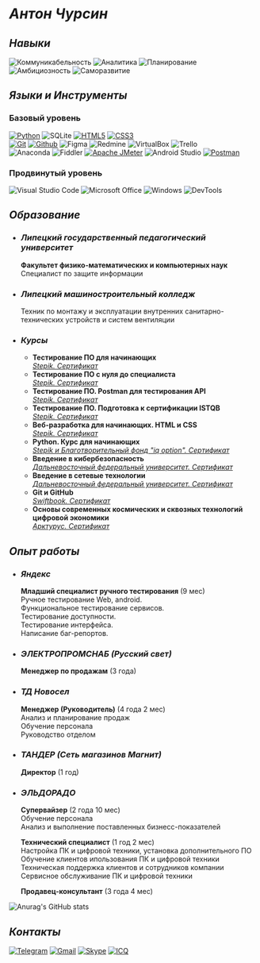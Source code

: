 # ***Антон Чурсин***

## ***Навыки***
![Коммуникабельность](https://img.shields.io/badge/Коммуникабельность-white?style=for-the-badge)
![Аналитика](https://img.shields.io/badge/Аналитика-white?style=for-the-badge)
![Планирование](https://img.shields.io/badge/Планирование-white?style=for-the-badge)
![Амбициозность](https://img.shields.io/badge/Амбициозность-white?style=for-the-badge)
![Саморазвитие](https://img.shields.io/badge/Саморазвитие-white?style=for-the-badge)

## ***Языки и Инструменты***

### **Базовый уровень**

[![Python](https://img.shields.io/badge/python-white?style=for-the-badge&logo=python&logoColor=3776AB)](../main/Certificates/Python.%20Курс%20для%20начинающих.jpg)
![SQLite](https://img.shields.io/badge/sqlite-white?style=for-the-badge&logo=sqlite&logoColor=003B57)
[![HTML5](https://img.shields.io/badge/HTML5-white?style=for-the-badge&logo=HTML5&logoColor=E34F26)](../main/Certificates/Веб-разработка%20для%20начинающих.%20HTML%20и%20CSS.jpg)
[![CSS3](https://img.shields.io/badge/css3-white?style=for-the-badge&logo=css3&logoColor=1572B6)](../main/Certificates/Веб-разработка%20для%20начинающих.%20HTML%20и%20CSS.jpg)<!--![JavaScript](https://img.shields.io/badge/JavaScript-white?style=for-the-badge&logo=JavaScript&logoColor=F7DF1E)--><!--![Selenium](https://img.shields.io/badge/selenium-white?style=for-the-badge&logo=selenium&logoColor=43B02A)-->  
[![Git](https://img.shields.io/badge/Git-white?style=for-the-badge&logo=git&logoColor=F05032)](../main/Certificates/Изучаем%20Git%20И%20GitHub.jpg)
[![Github](https://img.shields.io/badge/Github-white?style=for-the-badge&logo=github&logoColor=181717)](../main/Certificates/Изучаем%20Git%20И%20GitHub.jpg)
![Figma](https://img.shields.io/badge/figma-white?style=for-the-badge&logo=figma&logoColor=F24E1E)
![Redmine](https://img.shields.io/badge/redmine-white?style=for-the-badge&logo=redmine&logoColor=B32024)
![VirtualBox](https://img.shields.io/badge/virtualbox-white?style=for-the-badge&logo=virtualbox&logoColor=183A61)
![Trello](https://img.shields.io/badge/Trello-white?style=for-the-badge&logo=Trello&logoColor=0052CC)  
![Anaconda](https://img.shields.io/badge/anaconda-white?style=for-the-badge&logo=anaconda&logoColor=44A833)
![Fiddler](https://img.shields.io/badge/fiddler-white?style=for-the-badge&logo=fiddler&logoColor=green)
[![Apache JMeter](https://img.shields.io/badge/apache%20jmeter-white?style=for-the-badge&logo=apachejmeter&logoColor=D22128)](../main/Certificates/Тестирование%20ПО%20с%20нуля%20до%20специалиста.jpg)
![Android Studio](https://img.shields.io/badge/android%20studio-white?style=for-the-badge&logo=androidstudio&logoColor=0078D6)
[![Postman](https://img.shields.io/badge/postman-white?style=for-the-badge&logo=postman&logoColor=FF6C37)](../main/Certificates/Тестирование%20ПО.%20Postman%20для%20тестирования%20API.jpg)

### **Продвинутый уровень**

![Visual Studio Code](https://img.shields.io/badge/visual%20studio%20code-white?style=for-the-badge&logo=visualstudiocode&logoColor=007ACC)
![Microsoft Office](https://img.shields.io/badge/ms%20office-white?style=for-the-badge&logo=microsoftoffice&logoColor=D83B01)
![Windows](https://img.shields.io/badge/windows-white?style=for-the-badge&logo=windows&logoColor=0078D6)
![DevTools](https://img.shields.io/badge/DevTools-white?style=for-the-badge&logo=GoogleChrome&logoColor=4285F4)

## ***Образование***

+ ### ***Липецкий государственный педагогический университет***
  **Факультет физико-математических и компьютерных наук**  
  Специалист по защите информации

+ ### ***Липецкий машиностроительный колледж***
  Техник по монтажу и эксплуатации внутренних санитарно-технических устройств и систем вентиляции

+ ### ***Курсы***
  + **Тестирование ПО для начинающих**  
*[Stepik. Сертификат](../main/Certificates/Тестирование%20ПО%20для%20начинающих.jpg)*
  + **Тестирование ПО с нуля до специалиста**  
*[Stepik. Сертификат](../main/Certificates/Тестирование%20ПО%20с%20нуля%20до%20специалиста.jpg)*
  + **Тестирование ПО. Postman для тестирования API**  
*[Stepik. Сертификат](../main/Certificates/Тестирование%20ПО.%20Postman%20для%20тестирования%20API.jpg)*
  + **Тестирование ПО. Подготовка к сертификации ISTQB**  
*[Stepik. Сертификат](../main/Certificates/Тестирование%20ПО.%20Подготовка%20к%20сертификации%20ISTQB.jpg)*
  + **Веб-разработка для начинающих. HTML и CSS**  
*[Stepik. Сертификат](../main/Certificates/Веб-разработка%20для%20начинающих.%20HTML%20и%20CSS.jpg)*
  + **Python. Курс для начинающих**  
*[Stepik и Благотворительный фонд "iq option". Сертификат](../main/Certificates/Python.%20Курс%20для%20начинающих.jpg)*
  + **Введение в кибербезопасность**  
*[Дальневосточный федеральный университет. Сертификат](../main/Certificates/Введение%20в%20кибербезопасность.jpg)*
  + **Введение в сетевые технологии**  
*[Дальневосточный федеральный университет. Сертификат](../main/Certificates/Введение%20в%20сетевые%20технологии.jpg)*
  + **Git и GitHub**  
*[Swiftbook. Сертификат](../main/Certificates/Изучаем%20Git%20И%20GitHub.jpg)*
  + **Основы современных космических и сквозных технологий цифровой экономики**  
*[Арктурус. Сертификат](../main/Certificates/Основы%20современных%20космических%20и%20сквозных%20технологий%20цифровой%20экономики.jpg)*

## ***Опыт работы***

+ ### ***Яндекс***  
  **Младший специалист ручного тестирования**  (9 мес)  
  Ручное тестирование Web, android.  
  Функциональное тестирование сервисов.  
  Тестирование доступности.  
  Тестирование интерфейса.  
  Написание баг-репортов.  

+ ### ***ЭЛЕКТРОПРОМСНАБ (Русский свет)***  
  **Менеджер по продажам** (3 года)

+ ### ***ТД Новосел***
  **Менеджер (Руководитель)** (4 года 2 мес)  
  Анализ и планирование продаж  
  Обучение персонала  
  Руководство отделом

+ ### ***ТАНДЕР (Сеть магазинов Магнит)***  
  **Директор** (1 год)

+ ### ***ЭЛЬДОРАДО***  
  **Супервайзер** (2 года 10 мес)  
  Обучение персонала  
  Анализ и выполнение поставленных бизнесс-показателей  

  **Технический специалист** (1 год 2 мес)  
  Настройка ПК и цифровой техники, установка дополнительного ПО  
  Обучение клиентов ипользования ПК и цифровой техники  
  Техническая поддержка клиентов и сотрудников компании  
  Сервисное обслуживание ПК и цифровой техники  

  **Продавец-консультант** (3 года 4 мес)

![Anurag's GitHub stats](https://github-readme-stats.vercel.app/api?username=N7KA&count_private=true&show_icons=true&theme=white&locale=ru&custom_title=Антон%20Чурсин.%20Статистика%20GitHub)

## ***Контакты***
[![Telegram](https://img.shields.io/badge/Telegram-white?style=social&logo=Telegram&logoColor=26A5E4)](https://t.me/xn7kax) <!--[![WhatsApp](https://img.shields.io/badge/WhatsApp-white?style=social&logo=WhatsApp&logoColor=25D366)]()--> [![Gmail](https://img.shields.io/badge/Gmail-white?style=social&logo=Gmail&logoColor=EA4335)](mailto:anton.a.chursin@gmail.com)
[![Skype](https://img.shields.io/badge/Skype-white?style=social&logo=Skype&logoColor=26A5E4)](https://join.skype.com/invite/E8LfPXIfr4Mv)
[![ICQ](https://img.shields.io/badge/ICQ-white?style=social&logo=ICQ&logoColor=24FF00)](icq.im/8007040)